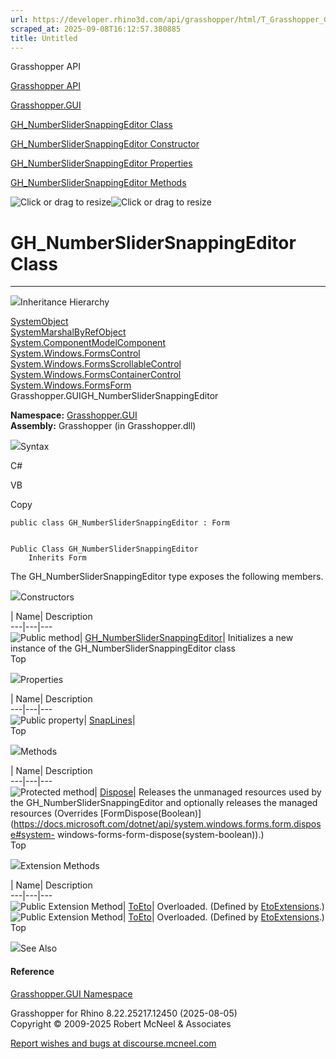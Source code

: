 ```yaml
---
url: https://developer.rhino3d.com/api/grasshopper/html/T_Grasshopper_GUI_GH_NumberSliderSnappingEditor.htm
scraped_at: 2025-09-08T16:12:57.380885
title: Untitled
---
```


Grasshopper API

[Grasshopper API](../html/723c01da-9986-4db2-8f53-6f3a7494df75.htm
"Grasshopper API")

[Grasshopper.GUI](../html/N_Grasshopper_GUI.htm "Grasshopper.GUI")

[GH_NumberSliderSnappingEditor
Class](../html/T_Grasshopper_GUI_GH_NumberSliderSnappingEditor.htm
"GH_NumberSliderSnappingEditor Class")

[GH_NumberSliderSnappingEditor Constructor
](../html/M_Grasshopper_GUI_GH_NumberSliderSnappingEditor__ctor.htm
"GH_NumberSliderSnappingEditor Constructor ")

[GH_NumberSliderSnappingEditor
Properties](../html/Properties_T_Grasshopper_GUI_GH_NumberSliderSnappingEditor.htm
"GH_NumberSliderSnappingEditor Properties")

[GH_NumberSliderSnappingEditor
Methods](../html/Methods_T_Grasshopper_GUI_GH_NumberSliderSnappingEditor.htm
"GH_NumberSliderSnappingEditor Methods")

![Click or drag to resize](../icons/TocOpen.gif)![Click or drag to
resize](../icons/TocClose.gif)

# GH_NumberSliderSnappingEditor Class  
  
---  
  
![](../icons/SectionExpanded.png)Inheritance Hierarchy

[SystemObject](https://docs.microsoft.com/dotnet/api/system.object)  
[SystemMarshalByRefObject](https://docs.microsoft.com/dotnet/api/system.marshalbyrefobject)  
[System.ComponentModelComponent](https://docs.microsoft.com/dotnet/api/system.componentmodel.component)  
[System.Windows.FormsControl](https://docs.microsoft.com/dotnet/api/system.windows.forms.control)  
[System.Windows.FormsScrollableControl](https://docs.microsoft.com/dotnet/api/system.windows.forms.scrollablecontrol)  
[System.Windows.FormsContainerControl](https://docs.microsoft.com/dotnet/api/system.windows.forms.containercontrol)  
[System.Windows.FormsForm](https://docs.microsoft.com/dotnet/api/system.windows.forms.form)  
Grasshopper.GUIGH_NumberSliderSnappingEditor  

**Namespace:** [Grasshopper.GUI](N_Grasshopper_GUI.htm)  
**Assembly:** Grasshopper (in Grasshopper.dll)

![](../icons/SectionExpanded.png)Syntax

C#

VB

Copy

    
    
    public class GH_NumberSliderSnappingEditor : Form
    
    
    Public Class GH_NumberSliderSnappingEditor
    	Inherits Form

The GH_NumberSliderSnappingEditor type exposes the following members.

![](../icons/SectionExpanded.png)Constructors

| Name| Description  
---|---|---  
![Public method](../icons/pubmethod.gif)|
[GH_NumberSliderSnappingEditor](M_Grasshopper_GUI_GH_NumberSliderSnappingEditor__ctor.htm)|
Initializes a new instance of the GH_NumberSliderSnappingEditor class  
Top

![](../icons/SectionExpanded.png)Properties

| Name| Description  
---|---|---  
![Public property](../icons/pubproperty.gif)|
[SnapLines](P_Grasshopper_GUI_GH_NumberSliderSnappingEditor_SnapLines.htm)|  
Top

![](../icons/SectionExpanded.png)Methods

| Name| Description  
---|---|---  
![Protected method](../icons/protmethod.gif)|
[Dispose](M_Grasshopper_GUI_GH_NumberSliderSnappingEditor_Dispose.htm)|
Releases the unmanaged resources used by the GH_NumberSliderSnappingEditor and
optionally releases the managed resources (Overrides
[FormDispose(Boolean)](https://docs.microsoft.com/dotnet/api/system.windows.forms.form.dispose#system-
windows-forms-form-dispose\(system-boolean\)).)  
Top

![](../icons/SectionExpanded.png)Extension Methods

| Name| Description  
---|---|---  
![Public Extension Method](../icons/pubextension.gif)|
[ToEto](M_Grasshopper_EtoExtensions_ToEto_8.htm)| Overloaded. (Defined by
[EtoExtensions](T_Grasshopper_EtoExtensions.htm).)  
![Public Extension Method](../icons/pubextension.gif)|
[ToEto](M_Grasshopper_EtoExtensions_ToEto_7.htm)| Overloaded. (Defined by
[EtoExtensions](T_Grasshopper_EtoExtensions.htm).)  
Top

![](../icons/SectionExpanded.png)See Also

#### Reference

[Grasshopper.GUI Namespace](N_Grasshopper_GUI.htm)

Grasshopper for Rhino 8.22.25217.12450 (2025-08-05)  
Copyright © 2009-2025 Robert McNeel & Associates

[Report wishes and bugs at
discourse.mcneel.com](https://discourse.mcneel.com/c/grasshopper)

